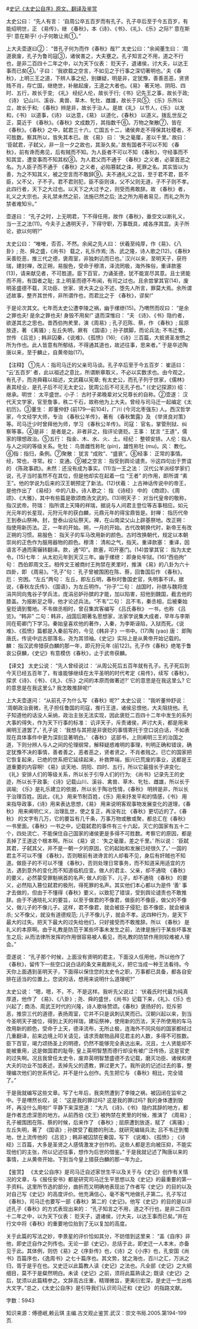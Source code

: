 #[史记《太史公自序》原文、翻译及鉴赏](https://www.vrrw.net/wx/14062.html)

太史公曰： “先人有言： ‘自周公卒五百岁而有孔子。孔子卒后至于今五百岁，有能绍明世，正 《易传》，继 《春秋》，本《诗》、《书》、《礼》、《乐》之际?’ 意在斯乎! 意在斯乎! 小子何敢让焉①。”

上大夫壶遂曰②： “昔孔子何为而作《春秋》哉?” 太史公曰：“余闻董生曰： ‘周道衰废，孔子为鲁司寇③，诸侯害之，大夫壅之。孔子知言之不用，道之不行也，是非二百四十二年之中，以为天下仪表： 贬天子，退诸侯，讨大夫，以达王事而已矣④。’ 子曰： ‘我欲载之空言，不如见之于行事之深切著明也。’ 夫《春秋》，上明三王之道，下辨人事之纪，别嫌疑，明是非，定犹豫，善善恶恶，贤贤贱不肖，存亡国，继绝世，补敝起废，王道之大者也。《易》 著天地、阴阳、四时、五行，故长于变; 《礼》 经纪人伦，故长于行;《书》记先王之事，故长于政; 《诗》 记山川、溪谷、禽兽、草木、牝牡、雌雄，故长于风⑤; 《乐》乐所以立，故长于和; 《春秋》辨是非，故长于治人。是故《礼》 以节人，《乐》 以发和，《书》 以道事，《诗》 以达意，《易》 以道化，《春秋》 以道义。拨乱世反之正，莫近于 《春秋》。《春秋》文成数万，其指数千⑥。万物之聚散⑦，皆在《春秋》。《春秋》之中，弑君三十六，亡国五十二，诸侯奔走不得保其社稷者，不可胜数。察其所以，皆失其本已。故 《易》 曰： ‘失之毫厘，差以千里。’ 故曰： ‘臣弑君，子弑父，非一旦一夕之故也，其渐久矣。’ 故有国者不可以不知 《春秋》，前有谗而弗见，后有贼而不知。为人臣者不可以不知 《春秋》，守经事而不知其宜，遭变事而不知其权⑧。为人君父而不通于 《春秋》之义者，必蒙首恶之名。为人臣子而不通于 《春秋》之义者，必陷篡弑之诛，死罪之名。其实皆以为善，为之不知其义，被之空言而不敢辞⑨。夫不通礼义之旨，至于君不君，臣不臣，父不父，子不子。君不君则犯，臣不臣则诛，父不父则无道，子不子则不孝。此四行者，天下之大过也。以天下之大过予之，则受而弗敢辞。故 《春秋》者，礼义之大宗也。夫礼禁未然之前，法施已然之后; 法之所为用者易见，而礼之所为禁者难知⑩。”

壶遂曰： “孔子之时，上无明君，下不得任用，故作《春秋》，垂空文以断礼义，当一王之法(11)。今夫子上遇明天子，下得守职，万事既具，咸各序其宜。夫子所论，欲以何明?”

太史公曰： “唯唯，否否，不然。余闻之先人曰： 伏羲至纯厚，作《易》、《八卦》; 尧、舜之盛，《尚书》 载之，礼乐作焉; 汤、武之隆，诗人歌之(12)。《春秋》采善贬恶，推三代之德，褒周室，非独刺讥而已也。’ 汉兴以来，至明天子，获符瑞，建封禅，改正朔，易服色，受命于穆清，泽流罔极，海外殊俗，重译款塞(13)，请来献见者，不可胜道。臣下百官，力诵圣德，犹不能宣尽其意。且士贤能而不用，有国者之耻; 主上明圣而德不布闻，有司之过也。且余尝掌其官(14)，废明圣盛德不载，灭功臣、世家、贤大夫之业不述，堕先人所言，罪莫大焉。余所谓述故事，整齐其世传，非所谓作也，而君比之于 《春秋》，谬矣!”

于是论次其文。七年而太史公遭李陵之祸，幽于缧绁(15)。乃喟然而叹曰： “是余之罪也夫! 是余之罪也夫! 身毁不用矣!” 退而深惟曰： “夫 《诗》、《书》隐约者，欲遂其志之思也。昔西伯拘羑里，演《周易》; 孔子厄陈、蔡，作 《春秋》; 屈原放逐，著 《离骚》; 左丘失明，厥有 《国语》; 孙子膑脚，而论兵法; 不韦迁蜀，世传 《吕览》; 韩非囚秦，《说难》、《孤愤》(16); 《诗》三百篇，大抵贤圣发愤之所为作也。此人皆意有所郁结，不得通其道也，故述往事，思来者。” 于是卒述陶唐以来，至于麟止，自黄帝始(17)。



【注释】 ①先人：指司马迁的父亲司马谈。孔子卒后至于今五百岁： 崔适曰： “云‘五百岁’ 者，此以祖述之意比，所谓断章取义，不必以实数求也。由今观之，有孔子，而尧舜藉以祖述，文武藉以宪章; 有太史公，而孔子列于世家，《儒林》表其经业，是孔子后不可无太史公，犹周公后不可无孔子也。” (《史记探源》) 绍： 继承。明世： 太平盛世。小子： 古时子弟晚辈对父兄尊长的自称。②壶遂： 汉代天文学家，官至詹事，秩二千石，故称他为上大夫。曾经与司马迁一起编定《太初历》。③董生： 即董仲舒 (前179—前104)，广川 (今河北枣强东) 人。西汉哲学家，今文经学大师，专治 《春秋公羊传》，著有 《春秋繁露》及 《举贤良对策》等。司马迁少时曾拜他为师，学习 《春秋公羊传》。司寇： 官名，掌管刑狱、纠察等事。④是非： 是者是之，非者非之，指评论褒贬。王事： 犹言 “王道”，儒家的理想政治。⑤五行： 指金、木、水、火、土。经纪： 整顿安排。人伦：指人与人之间的等级关系。牝牡： 鸟兽雌性称牝 (pin)，雄性称牡 (mu)。风： 教化。⑥指：指归，条例。⑦聚散： 犹言 “成败”、“盛衰”。⑧经事： 正常的事情。经，常也，寻常。权： 变通。⑨被之空言： 指受到舆论谴责。⑩这四句出于贾谊的 《陈政事疏》。未然：还没有成为事实。(11)当一王之法： 汉代公羊派经学家们说，孔子当时虽然不在其位，但是他却实在起着一位 “王者” 的作用，即所谓 “素王”。他的学说为后来的汉王朝预定了新法。(12)伏羲： 上古神话传说中的帝王，是他作出了 《易经》 中的八卦。诗人歌之： 指 《诗经》 中的 《商颂》、《周颂》、《大雅》，其中有些篇是歌颂商汤文武的。(13)明天子： 对当代皇帝的敬称，指汉武帝。符瑞： 指所谓上天降的祥瑞，据说与人间君主登位等吉事相应。如元光元年的长星现，元狩元年的获白麟，元鼎元年的得宝鼎皆是。封禅： 指历代帝王到泰山祭神。封，登泰山设坛祭天。禅，在山南梁父山上辟基祭地。改正朔： 指使用新历法。正，一年的开始。朔，一月的开始。古代改朝换代时，新帝王有改正朔的习惯。易服色： 指天子的车马改用新的颜色。古时改换朝代，规定以本朝崇尚的正色作为服用器物的颜色。穆清： 清和之气，指天。重译款塞： 重译，因语言不通而需辗转翻译。款，通“叩”。款塞，叩开塞门。(14)尝掌其官： 指为太史令。(15)七年： 从太初元年到天汉三年。幽于缧绁： 即身处牢狱。(16)“西伯拘” 句： 西伯即周文王。相传文王被商纣王拘禁在羑里时，推演 《易》的八卦为六十四卦，即 《周易》。“孔子”句： 孔子曾被围困在陈、蔡，回鲁国后作 《春秋》。厄： 穷困。“左丘”两句： 左丘，即左丘明，春秋时鲁国史官，失明事不详。据说，《春秋左氏传》、《国语》，为左丘明作。“孙子”二句： 战国时，孙膑与魏将庞涓共同向鬼谷子学兵法，庞涓忌妒孙膑的才能，加以陷害，招他到魏国，截去他的膝盖。为报断足之辱，他才论述兵法。“不韦”二句： 吕不韦，秦丞相，后被秦始皇贬谪到蜀地。不韦做丞相时，曾召集宾客编写 《吕氏春秋》 一书，也称 《吕览》。“韩非” 二句：韩非，战国后期著名思想家，法家学说集大成者，早年与李斯同在荀卿门下学习。秦始皇喜欢他的著作，入秦，为李斯诬陷，入狱而死。《说难》、《孤愤》篇都是入秦前写的，今见《韩非子》一书中。(17)陶 (yao) 唐： 即陶唐氏，传说中远古部落名，尧为其领袖。《史记》实际上是从黄帝开始记载的。麟： 指汉武帝猎获白麟的那一年，即元狩元年 (前122)。孔子作《春秋》绝笔于鲁哀公获麟，《史记》有意模仿《春秋》，止于武帝获麟。

【译文】 太史公说： “先人曾经说过： ‘从周公死后五百年就有孔子。孔子死后到今天已经五百年了，有谁能够继续在太平圣明的时代考定《易传》，续写《春秋》，探求《诗》、《书》、《礼》、《乐》之间的本原而做著述?’ 它的意思是在我这里么? 它的意思是在我这里么? 我怎敢推辞呢!”

上大夫壶遂问： “从前孔子为什么写 《春秋》呢?” 太史公说： “我听董仲舒说： ‘周朝政治衰微，孔子担任鲁国的司寇，推行王道，诸侯忌恨他，大夫阻挠他。孔子知道他的话没人采纳，政治主张无法实现，因此褒贬二百四十二年中发生的系列大事的得失，作为天下行事的标准： 讥评天子，斥责诸侯，声讨大夫，都是用来阐明王道罢了。’ 孔子说： ‘我想与其把是非褒贬的事情寄托于空口说白话，不如表现在具体事件中更为深刻显著明白。’ 《春秋》 这部书，上则阐明三王的治国之道，下则分辨人与人之间的伦理纲常，解释疑惑难明的事理，判明正确和错误，确定犹豫不决的事情，善者善之，恶者恶之，贤者贤之，不肖者贱之。已亡的国家把它恢复起来，已绝的世系把它延续起来，补救弊端，振兴已荒废的事业，这都是王道重要的内容啊! 《易》谈天地、阴阳、四时、五行，所以它最擅长于讲变化; 《礼》安排人们的等级关系，所以长于引导人们的行为; 《尚书》记录先王的史迹，所以长于政事; 《诗》记载山川、溪谷、禽兽、草木、牝牡、雌雄，所以长于讽喻; 《乐》是礼乐建立的依据，所以长于陶冶性情，《春秋》 明辨是非，所以长于治理百姓。因此，《礼》 用来节制百姓，《乐》用来抒发平和的情感，《书》 用来指导政事，《诗》用来表达思想，《易》 用来说明客观事物发展变化的道理，《春秋》 用来阐明仁义，治理乱世，使之复正，再没有比 《春秋》更切近的了。《春秋》 的文字有几万，它的要旨有几千条，万事万物或散或聚，都总汇在《春秋》一书里面。《春秋》一书之中，记载弑君的事件有三十六起，灭亡的国家有五十二个，四处流亡、不能保住自己国家的诸侯更是多得不可胜数。考察它的原因，都是丢掉了王道这个根本啊。所以 《易》说： ‘失之毫厘，差之千里。’ 所以说： ‘臣弑其君，子弑其父，并不是一朝一夕的原因，它的起始和发展已经很久了。’ 一国的君主不可以不懂 《春秋》，否则眼前有进谗言的人却看不见，身后有奸贼也不知道。做臣子的不可以不懂 《春秋》，否则处理日常事务，而不知道采用适宜的方法，遇到意外的变化而不知道临机应变。做人的君主、父亲，却不通晓 《春秋》 的要义，必然蒙受罪魁祸首的名声; 做人的臣下、儿子，却不通晓 《春秋》 的要义，必然陷入篡位弑君的极刑，得死罪的名声。其实他们本心都以为是件 ‘善’ 事才去做的，但由于不懂得《春秋》要义，以致犯了错误，受到舆论谴责也不敢推辞。由于不通晓礼义的要旨，以至于做君的不像君，做臣的不像臣，做父的不像父，做儿子的不像儿子。这样，君不像君，就会被臣子侵犯; 臣不像臣，就会被诛杀; 父不像父，就没有道德规范; 儿子不像儿子，就会不孝。这四种行为，是天下最大的过失。把天下最大的过失给他们，只好接受而不敢推辞。所以 《春秋》 是礼义的本原啊。由于礼教是防范于某些坏事未发生之前，法律是施行于某些坏事发生之后; 从而法律所发挥的作用很容易被人看见，而礼教的防禁作用则较难被人理会。”

壶遂说： “孔子那个时候，上面没有贤明的君主，下面没人任用他，所以他作了 《春秋》，留传下一些空口说白话的条文来裁断礼义，把它当成一种王法看待。今天你上面遇到圣明天子，下面得以保住您的太史令之职，万事都已具备，都各自安排在适当的位置上。您说的话，想用来说明什么道理呢?”

太史公说： “嗯，嗯，不，不，不是这样。我听先父说过： ‘伏羲氏时代最为纯真厚道，他作了 《易》、《八卦》; 尧、舜的盛世，《尚书》记载下来，《礼》、《乐》也兴起了; 商汤、周武王时代的兴隆，诗人歌咏赞颂。《春秋》褒扬好的，贬斥邪恶，推崇三代的道德，表扬周室，它并不只是讽刺讥笑而已。汉朝兴起以来，到当今圣明天子接位，得到上天的祥瑞，建坛祭神，使用新的历法，天子所使用的车马改用新的颜色，受命于上天，德泽流布，无所止极，连海外不同风俗的国家都经过几重翻译，前来边境上叩关请见，请求贡献物品拜见君主的人数，多得不可胜数。臣下百官，竭力颂扬圣上的明德，仍然不能够完全表达出来。况且，士人贤能却不能被重用，这是做国君的耻辱; 皇上英明智慧而德行却没有被广泛传扬，这是官吏的过失啊。况且我曾任太史令，废弃英明智慧盛德不去记载，磨灭功臣、诸侯和贤大夫的功业不加表述，丢掉先父的遗教，罪过更大了。我所说的记述过去的事，整理编次他们的世系传记，并不是什么创作。先生把它与 《春秋》相比，完全错了。”

于是我就编写这些文章。写了七年后，我突然遭到了李陵之祸，被囚闭在监牢之中。于是喟然长叹，说： “这是我的罪过吗? 这是我的罪过吗? 我的身体遭到毁坏，再没什么用啦!” 平静下来深思道： “大凡 《诗》、《书》 隐约其辞的地方，都是作者志虑深思的地方。从前西伯 (文王) 被拘禁在羑里的时候，推演了 《周易》; 孔子被围困在陈、蔡的时候，后来作了 《春秋》; 屈原遭到放逐，赋了 《离骚》; 左丘失明，著了 《国语》; 孙膑受了截膝的刑法，就研究编辑兵法; 吕不韦迁到蜀地，世上流传他的 《吕览》; 韩非被囚禁在秦国，写下 《说难》、《孤愤》; 《诗经》三百篇，大多是圣贤之人感情激发才创作的。这些人都是志向被压抑，不能实现他们的主张，所以记述往事，想作为后世的借鉴。” 于是我就记述了陶唐以来的事情，上从黄帝开始，下到当今皇上猎获白麟的那一年为止。

【鉴赏】 《太史公自序》是司马迁自述家世生平以及关于与《史记》创作有关情况的文章，与《报任安书》都是研究司马迁生平思想以及《史记》的最重要的第一手资料。这里所节选的部分，曲折而又明确地表现出了作者写《史记》的目的以及对自己写《史记》的高度评价。他充满信心，毫不客气地做孔子第二。孔子写过《春秋》，司马迁也要写一部《春秋》第二的《史记》。他写《史记》的目的是以评述孔子《春秋》的方式表现出来的： “孔子知言之不用，道之不行也，是非二百四十二年之中，以为天下仪表： 贬天子，退诸侯，讨大夫，以达王事而已矣。”并在行文中将《春秋》的重要地位抬到了无以复加的高度。

关于此篇的写法之妙，李景星的评价恰如其分，不妨借到这里来： “盖《自序》非他，即史迁自作之列传也。无论一部《史记》，总括于此，即史迁一人本末，亦备见于此。其体例，则仿《易》之《序卦传》也，《诗》之《小序》也，孔安国《尚书》百篇序也，《逸周书》之七十篇序也。其文势，犹之海也，百川之汇，万派之归，胥于是乎在也。又史迁以此篇教人读《史记》之法也。凡全部《史记》之大纲细目，莫不于是粲然明白。未读《史记》之前，须将此篇熟读之; 既读《史记》之后，犹须以此篇精参之。文辞高古庄重，精理微旨，更奥衍宏深，是史迁一生出格大文字。”总之，《太史公自序》是引导我们认识司马迁和《史记》 的指路文献。

字数：5943

知识来源：傅德岷,赖云琪 主编.古文观止鉴赏.武汉：崇文书局.2005.第194-199页.


